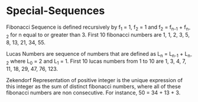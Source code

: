 # Special-Sequences

Fibonacci Sequence is defined recursively by f<sub>1</sub> = 1, f<sub>2</sub> = 1 and f<sub>2</sub> = f<sub>n-1</sub> + f<sub>n-2</sub> for n equal to or greater than 3. First 10 fibonacci numbers are 1, 1, 2, 3, 5, 8, 13, 21, 34, 55.

Lucas Numbers are sequence of numbers that are defined as L<sub>n</sub> = L<sub>n-1</sub> + L<sub>n-2</sub> where L<sub>0</sub> = 2 and L<sub>1</sub> = 1. First 10 lucas numbers from 1 to 10 are 1, 3, 4, 7, 11, 18, 29, 47, 76, 123.

Zekendorf Representation of positive integer is the unique expression of this integer as the sum of distinct fibonacci numbers, where all of these fibonacci numbers are non consecutive. For instance, 50 = 34 + 13 + 3.


